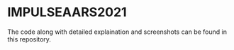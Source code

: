 # IMPULSEAARS2021
The code along with detailed explaination and screenshots can be found in this repository.

